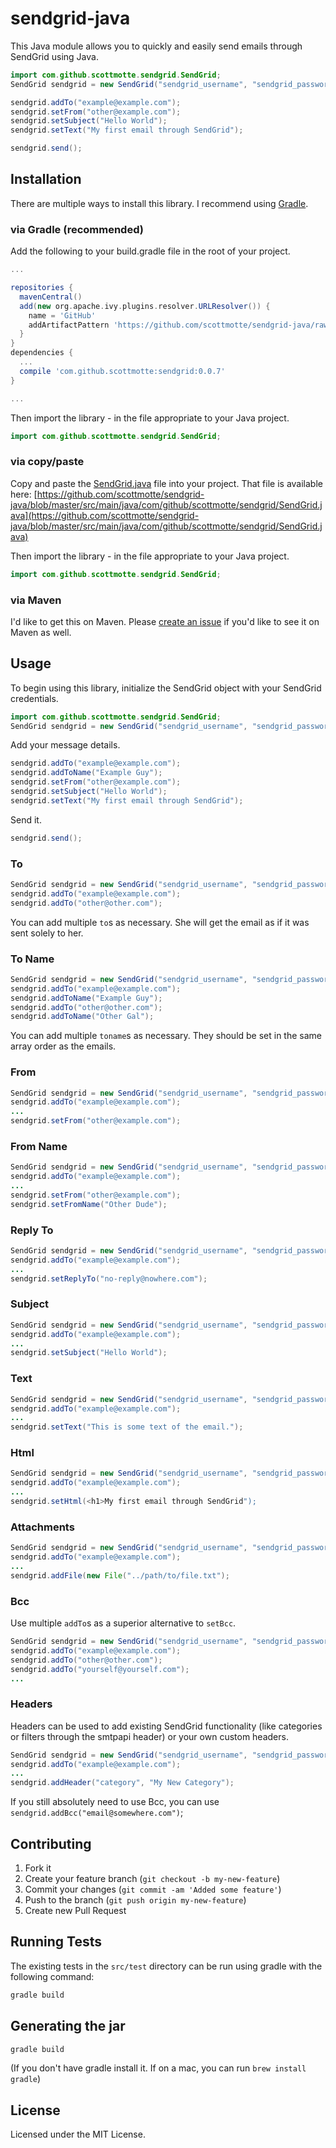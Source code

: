 # sendgrid-java

This Java module allows you to quickly and easily send emails through SendGrid using Java.

```java
import com.github.scottmotte.sendgrid.SendGrid;
SendGrid sendgrid = new SendGrid("sendgrid_username", "sendgrid_password");

sendgrid.addTo("example@example.com");
sendgrid.setFrom("other@example.com");
sendgrid.setSubject("Hello World");
sendgrid.setText("My first email through SendGrid");

sendgrid.send();
```

## Installation

There are multiple ways to install this library. I recommend using [Gradle](http://www.gradle.org).

### via Gradle (recommended)

Add the following to your build.gradle file in the root of your project.

```groovy
...

repositories {
  mavenCentral()
  add(new org.apache.ivy.plugins.resolver.URLResolver()) {
    name = 'GitHub'
    addArtifactPattern 'https://github.com/scottmotte/sendgrid-java/raw/v[revision]/repo/com/github/scottmotte/sendgrid/[revision]/sendgrid-[revision]-jar.jar'
  }
}
dependencies {
  ...
  compile 'com.github.scottmotte:sendgrid:0.0.7'
}

...
```

Then import the library - in the file appropriate to your Java project.

```java
import com.github.scottmotte.sendgrid.SendGrid;
```

### via copy/paste

Copy and paste the [SendGrid.java](https://github.com/scottmotte/sendgrid-java/blob/master/src/main/java/com/github/scottmotte/sendgrid/SendGrid.java) file into your project. That file is available here: [https://github.com/scottmotte/sendgrid-java/blob/master/src/main/java/com/github/scottmotte/sendgrid/SendGrid.java](https://github.com/scottmotte/sendgrid-java/blob/master/src/main/java/com/github/scottmotte/sendgrid/SendGrid.java)

Then import the library - in the file appropriate to your Java project.

```java
import com.github.scottmotte.sendgrid.SendGrid;
```

### via Maven

I'd like to get this on Maven. Please [create an issue](https://github.com/scottmotte/sendgrid-java/issues/new) if you'd like to see it on Maven as well. 

## Usage

To begin using this library, initialize the SendGrid object with your SendGrid credentials.

```java
import com.github.scottmotte.sendgrid.SendGrid;
SendGrid sendgrid = new SendGrid("sendgrid_username", "sendgrid_password");
```

Add your message details.

```java
sendgrid.addTo("example@example.com");
sendgrid.addToName("Example Guy");
sendgrid.setFrom("other@example.com");
sendgrid.setSubject("Hello World");
sendgrid.setText("My first email through SendGrid");
```

Send it.

```java
sendgrid.send();
```

### To

```java
SendGrid sendgrid = new SendGrid("sendgrid_username", "sendgrid_password");
sendgrid.addTo("example@example.com");
sendgrid.addTo("other@other.com");
```

You can add multiple `to`s as necessary. She will get the email as if it was sent solely to her.

### To Name

```java
SendGrid sendgrid = new SendGrid("sendgrid_username", "sendgrid_password");
sendgrid.addTo("example@example.com");
sendgrid.addToName("Example Guy");
sendgrid.addTo("other@other.com");
sendgrid.addToName("Other Gal");
```

You can add multiple `toname`s as necessary. They should be set in the same array order as the emails. 

### From

```java
SendGrid sendgrid = new SendGrid("sendgrid_username", "sendgrid_password");
sendgrid.addTo("example@example.com");
...
sendgrid.setFrom("other@example.com");
```

### From Name

```java
SendGrid sendgrid = new SendGrid("sendgrid_username", "sendgrid_password");
sendgrid.addTo("example@example.com");
...
sendgrid.setFrom("other@example.com");
sendgrid.setFromName("Other Dude");
```

### Reply To 

```java
SendGrid sendgrid = new SendGrid("sendgrid_username", "sendgrid_password");
sendgrid.addTo("example@example.com");
...
sendgrid.setReplyTo("no-reply@nowhere.com");
```

### Subject

```java
SendGrid sendgrid = new SendGrid("sendgrid_username", "sendgrid_password");
sendgrid.addTo("example@example.com");
...
sendgrid.setSubject("Hello World");
```

### Text

```java
SendGrid sendgrid = new SendGrid("sendgrid_username", "sendgrid_password");
sendgrid.addTo("example@example.com");
...
sendgrid.setText("This is some text of the email.");
```

### Html

```java
SendGrid sendgrid = new SendGrid("sendgrid_username", "sendgrid_password");
sendgrid.addTo("example@example.com");
...
sendgrid.setHtml(<h1>My first email through SendGrid");
```

### Attachments

```java
SendGrid sendgrid = new SendGrid("sendgrid_username", "sendgrid_password");
sendgrid.addTo("example@example.com");
...
sendgrid.addFile(new File("../path/to/file.txt");
```

### Bcc

Use multiple `addTo`s as a superior alternative to `setBcc`.

```java
SendGrid sendgrid = new SendGrid("sendgrid_username", "sendgrid_password");
sendgrid.addTo("example@example.com");
sendgrid.addTo("other@other.com");
sendgrid.addTo("yourself@yourself.com");
...
```

### Headers

Headers can be used to add existing SendGrid functionality (like categories or filters through the smtpapi header) or your own custom headers.

```java
SendGrid sendgrid = new SendGrid("sendgrid_username", "sendgrid_password");
sendgrid.addTo("example@example.com");
...
sendgrid.addHeader("category", "My New Category");
```

If you still absolutely need to use Bcc, you can use `sendgrid.addBcc("email@somewhere.com")`;

## Contributing

1. Fork it
2. Create your feature branch (`git checkout -b my-new-feature`)
3. Commit your changes (`git commit -am 'Added some feature'`)
4. Push to the branch (`git push origin my-new-feature`)
5. Create new Pull Request

## Running Tests

The existing tests in the `src/test` directory can be run using gradle with the following command:

```bash
gradle build
```

## Generating the jar

```bash
gradle build
```

(If you don't have gradle install it. If on a mac, you can run `brew install gradle`) 


## License

Licensed under the MIT License.
